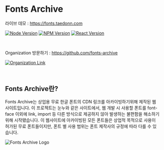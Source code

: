 # Fonts Archive

라이브 데모 : https://fonts.taedonn.com

[![Node Version](https://img.shields.io/badge/featured%20on-Node%20%4016.13.2-%2368a063)](#) [![NPM Version](https://img.shields.io/badge/featured%20on-NPM%20%408.1.2-%23cc3534)](#) [![React Version](https://img.shields.io/badge/featured%20on-react--scripts%20%405.0.1-%2361DAFB)](#)

&nbsp;

Organization 방문하기 : https://github.com/fonts-archive

[![Organization Link](https://img.shields.io/badge/featured%20on-GitHub%20Organization-%232B3137)](#)

&nbsp;

## Fonts Archive란?

Fonts Archive는 상업용 무료 한글 폰트의 CDN 링크를 아카이빙하기위해 제작된 웹사이트입니다. 이 프로젝트는 눈누와 같은 사이트에서, 웹 개발 시 사용할 폰트를 font-face 이외에 link, import 등 다른 방식으로 제공하지 않아 발생하는 불편함을 해소하기 위해 시작됐습니다. 이 웹사이트에 아카이빙된 모든 폰트들은 상업적 목적으로 사용이 허가된 무료 폰트들이지만, 폰트 별 사용 범위는 폰트 제작사의 규정에 따라 다를 수 있습니다.

![Fonts Archive Logo](https://i.ibb.co/bKXPjMY/fonts-archive-logo.png)

&nbsp;
